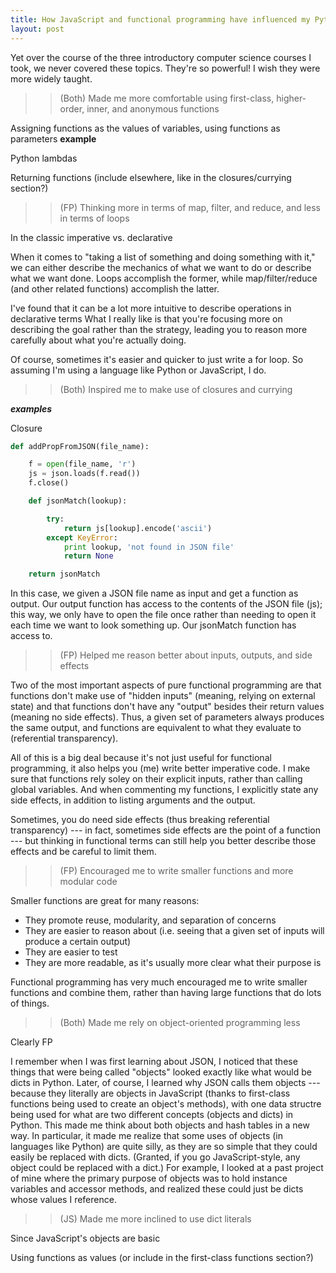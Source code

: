 ```yaml
---
title: How JavaScript and functional programming have influenced my Python
layout: post
---
```






Yet over the course of the three introductory computer science courses I took, we never covered these topics.
They're so powerful! I wish they were more widely taught.



>> (Both) Made me more comfortable using first-class, higher-order, inner, and anonymous functions

Assigning functions as the values of variables, using functions as parameters ____example____

Python lambdas

Returning functions (include elsewhere, like in the closures/currying section?)

>> (FP) Thinking more in terms of map, filter, and reduce, and less in terms of loops

In the classic imperative vs. declarative

When it comes to "taking a list of something and doing something with it," we can either describe the mechanics of what we want to do or describe what we want done. Loops accomplish the former, while map/filter/reduce (and other related functions) accomplish the latter.

I've found that it can be a lot more intuitive to describe operations in declarative terms
What I really like is that you're focusing more on describing the goal rather than the strategy, leading you to reason more carefully about what you're actually doing.

Of course, sometimes it's easier and quicker to just write a for loop. So assuming I'm using a language like Python or JavaScript, I do.


>> (Both) Inspired me to make use of closures and currying

___examples___


Closure

```python
def addPropFromJSON(file_name):

    f = open(file_name, 'r')
    js = json.loads(f.read())
    f.close()

    def jsonMatch(lookup):

        try:
            return js[lookup].encode('ascii')
        except KeyError:
            print lookup, 'not found in JSON file'
            return None

    return jsonMatch
```

In this case, we given a JSON file name as input and get a function as output. Our output function has access to the contents of the JSON file (js); this way, we only have to open the file once rather than needing to open it each time we want to look something up. Our jsonMatch function has access to.


>> (FP) Helped me reason better about inputs, outputs, and side effects

Two of the most important aspects of pure functional programming are that functions don't make use of "hidden inputs" (meaning, relying on external state) and that functions don't have any "output" besides their return values (meaning no side effects). Thus, a given set of parameters always produces the same output, and functions are equivalent to what they evaluate to (referential transparency).

All of this is a big deal because it's not just useful for functional programming, it also helps you (me) write better imperative code. I make sure that functions rely soley on their explicit inputs, rather than calling global variables. And when commenting my functions, I explicitly state any side effects, in addition to listing arguments and the output.

Sometimes, you do need side effects (thus breaking referential transparency) --- in fact, sometimes side effects are the point of a function --- but thinking in functional terms can still help you better describe those effects and be careful to limit them.


>> (FP) Encouraged me to write smaller functions and more modular code

Smaller functions are great for many reasons:
* They promote reuse, modularity, and separation of concerns
* They are easier to reason about (i.e. seeing that a given set of inputs will produce a certain output)
* They are easier to test
* They are more readable, as it's usually more clear what their purpose is

Functional programming has very much encouraged me to write smaller functions and combine them, rather than having large functions that do lots of things.


>> (Both) Made me rely on object-oriented programming less

Clearly FP

I remember when I was first learning about JSON, I noticed that these things that were being called "objects" looked exactly like what would be dicts in Python. Later, of course, I learned why JSON calls them objects --- because they literally are objects in JavaScript (thanks to first-class functions being used to create an object's methods), with one data structre being used for what are two different concepts (objects and dicts) in Python. This made me think about both objects and hash tables in a new way. In particular, it made me realize that some uses of objects (in languages like Python) are quite silly, as they are so simple that they could easily be replaced with dicts. (Granted, if you go JavaScript-style, any object could be replaced with a dict.) For example, I looked at a past project of mine where the primary purpose of objects was to hold instance variables and accessor methods, and realized these could just be dicts whose values I reference.

>> (JS) Made me more inclined to use dict literals

Since JavaScript's objects are basic

Using functions as values (or include in the first-class functions section?)


